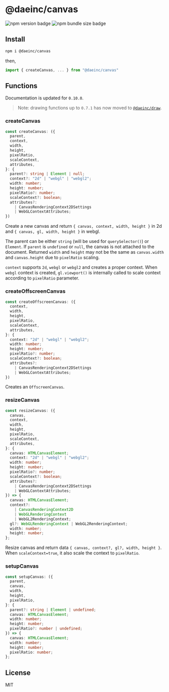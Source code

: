 # @daeinc/canvas

![npm version badge](https://img.shields.io/npm/v/@daeinc/canvas)
![npm bundle size badge](https://img.shields.io/bundlephobia/min/@daeinc/canvas)

## Install

```sh
npm i @daeinc/canvas
```

then,

```ts
import { createCanvas, ... } from "@daeinc/canvas"
```

## Functions

Documentation is updated for `0.10.0`.

> Note: drawing functions up to `0.7.1` has now moved to [`@daeinc/draw`](https://github.com/cdaein/draw).

### createCanvas

```ts
const createCanvas: ({
  parent,
  context,
  width,
  height,
  pixelRatio,
  scaleContext,
  attributes,
}: {
  parent?: string | Element | null;
  context?: "2d" | "webgl" | "webgl2";
  width: number;
  height: number;
  pixelRatio?: number;
  scaleContext?: boolean;
  attributes?:
    | CanvasRenderingContext2DSettings
    | WebGLContextAttributes;
})
```

Create a new canvas and return `{ canvas, context, width, height }` in 2d and `{ canvas, gl, width, height }` in webgl.

The parent can be either `string` (will be used for `querySelector()`) or `Element`. If `parent` is `undefined` or `null`, the canvas is not attached to the document. Returned `width` and `height` may not be the same as `canvas.width` and `canvas.height` due to `pixelRatio` scaling.

`context` supports `2d`, `webgl` or `webgl2` and creates a proper context. When `webgl` context is created, `gl.viewport()` is internally called to scale context according to `pixelRatio` parameter.

### createOffscreenCanvas

```ts
const createOffscreenCanvas: ({
  context,
  width,
  height,
  pixelRatio,
  scaleContext,
  attributes,
}: {
  context: "2d" | "webgl" | "webgl2";
  width: number;
  height: number;
  pixelRatio?: number;
  scaleContext?: boolean;
  attributes?:
    | CanvasRenderingContext2DSettings
    | WebGLContextAttributes;
})
```

Creates an `OffscreenCanvas`.

### resizeCanvas

```ts
const resizeCanvas: ({
  canvas,
  context,
  width,
  height,
  pixelRatio,
  scaleContext,
  attributes,
}: {
  canvas: HTMLCanvasElement;
  context: "2d" | "webgl" | "webgl2";
  width: number;
  height: number;
  pixelRatio?: number;
  scaleContext?: boolean;
  attributes?:
    | CanvasRenderingContext2DSettings
    | WebGLContextAttributes;
}) => {
  canvas: HTMLCanvasElement;
  context?:
    | CanvasRenderingContext2D
    | WebGLRenderingContext
    | WebGL2RenderingContext;
  gl?: WebGLRenderingContext | WebGL2RenderingContext;
  width: number;
  height: number;
};
```

Resize canvas and return data `{ canvas, context?, gl?, width, height }`. When `scaleContext=true`, it also scale the context to `pixelRatio`.

### setupCanvas

```ts
const setupCanvas: ({
  parent,
  canvas,
  width,
  height,
  pixelRatio,
}: {
  parent?: string | Element | undefined;
  canvas: HTMLCanvasElement;
  width: number;
  height: number;
  pixelRatio?: number | undefined;
}) => {
  canvas: HTMLCanvasElement;
  width: number;
  height: number;
  pixelRatio: number;
};
```

## License

MIT
